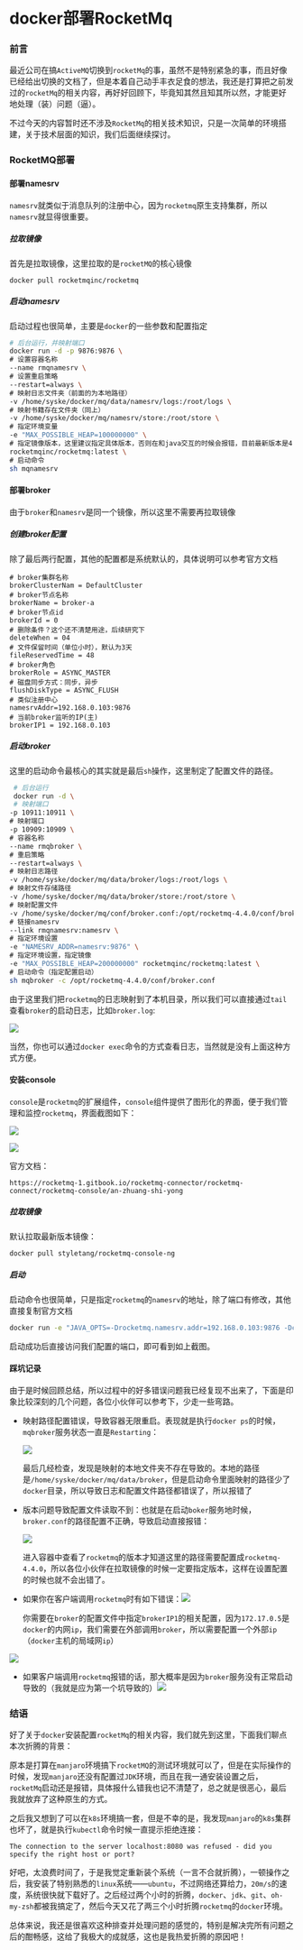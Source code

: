 # docker部署RocketMq

### 前言

最近公司在搞`ActiveMQ`切换到`rocketMq`的事，虽然不是特别紧急的事，而且好像已经给出切换的文档了，但是本着自己动手丰衣足食的想法，我还是打算把之前发过的`rocketMq`的相关内容，再好好回顾下，毕竟知其然且知其所以然，才能更好地处理（装）问题（逼）。

不过今天的内容暂时还不涉及`RocketMq`的相关技术知识，只是一次简单的环境搭建，关于技术层面的知识，我们后面继续探讨。



### RocketMQ部署

#### 部署namesrv

`namesrv`就类似于消息队列的注册中心，因为`rocketmq`原生支持集群，所以`namesrv`就显得很重要。

##### 拉取镜像

首先是拉取镜像，这里拉取的是`rocketMQ`的核心镜像

```
docker pull rocketmqinc/rocketmq
```



##### 启动namesrv

启动过程也很简单，主要是`docker`的一些参数和配置指定

```sh
# 后台运行，并映射端口
docker run -d -p 9876:9876 \
# 设置容器名称
--name rmqnamesrv \
# 设置重启策略
--restart=always \
# 映射日志文件夹（前面的为本地路径）
-v /home/syske/docker/mq/data/namesrv/logs:/root/logs \
# 映射书籍存在文件夹（同上）
-v /home/syske/docker/mq/namesrv/store:/root/store \
# 指定环境变量
-e "MAX_POSSIBLE_HEAP=100000000" \
# 指定镜像版本，这里建议指定具体版本，否则在和java交互的时候会报错，目前最新版本是4.4.0，所以maven的依赖也必须对应，否则会报错
rocketmqinc/rocketmq:latest \
# 启动命令
sh mqnamesrv
```



#### 部署broker

由于`broker`和`namesrv`是同一个镜像，所以这里不需要再拉取镜像



##### 创建broker配置

除了最后两行配置，其他的配置都是系统默认的，具体说明可以参考官方文档

```properties
# broker集群名称
brokerClusterNam = DefaultCluster
# broker节点名称
brokerName = broker-a
# broker节点id
brokerId = 0
# 删除条件？这个还不清楚用途，后续研究下
deleteWhen = 04
# 文件保留时间（单位小时），默认为3天
fileReservedTime = 48
# broker角色
brokerRole = ASYNC_MASTER
# 磁盘同步方式：同步，异步
flushDiskType = ASYNC_FLUSH
# 类似注册中心
namesrvAddr=192.168.0.103:9876
# 当前broker监听的IP(主)
brokerIP1 = 192.168.0.103
```



##### 启动broker

这里的启动命令最核心的其实就是最后`sh`操作，这里制定了配置文件的路径。

```sh
 # 后台运行
 docker run -d \
 # 映射端口
-p 10911:10911 \
# 映射端口
-p 10909:10909 \
# 容器名称
--name rmqbroker \
# 重启策略
--restart=always \
# 映射日志路径
-v /home/syske/docker/mq/data/broker/logs:/root/logs \
# 映射文件存储路径
-v /home/syske/docker/mq/data/broker/store:/root/store \
# 映射配置文件
-v /home/syske/docker/mq/conf/broker.conf:/opt/rocketmq-4.4.0/conf/broker.conf \
# 链接namesrv
--link rmqnamesrv:namesrv \
# 指定环境设置
-e "NAMESRV_ADDR=namesrv:9876" \
# 指定环境设置，指定镜像
-e "MAX_POSSIBLE_HEAP=200000000" rocketmqinc/rocketmq:latest \
# 启动命令（指定配置启动）
sh mqbroker -c /opt/rocketmq-4.4.0/conf/broker.conf
```

由于这里我们把`rocketmq`的日志映射到了本机目录，所以我们可以直接通过`tail`查看`broker`的启动日志，比如`broker.log`:

![](
https://syske-pic-bed.oss-cn-hangzhou.aliyuncs.com/imgs/blog/20220306212426.png)

当然，你也可以通过`docker exec`命令的方式查看日志，当然就是没有上面这种方式方便。



#### 安装console

`console`是`rocketmq`的扩展组件，`console`组件提供了图形化的界面，便于我们管理和监控`rocketmq`，界面截图如下：

![](
https://syske-pic-bed.oss-cn-hangzhou.aliyuncs.com/imgs/blog/20220306203735.png)

![](
https://syske-pic-bed.oss-cn-hangzhou.aliyuncs.com/imgs/blog/20220306203802.png)

官方文档：

```
https://rocketmq-1.gitbook.io/rocketmq-connector/rocketmq-connect/rocketmq-console/an-zhuang-shi-yong
```



##### 拉取镜像

默认拉取最新版本镜像：

```sh
docker pull styletang/rocketmq-console-ng
```

##### 启动

启动命令也很简单，只是指定`rocketmq`的`namesrv`的地址，除了端口有修改，其他直接复制官方文档

```sh
docker run -e "JAVA_OPTS=-Drocketmq.namesrv.addr=192.168.0.103:9876 -Dcom.rocketmq.sendMessageWithVIPChannel=false" -p 8000:8080 -t styletang/rocketmq-console-ng
```

启动成功后直接访问我们配置的端口，即可看到如上截图。



#### 踩坑记录

由于是时候回顾总结，所以过程中的好多错误问题我已经复现不出来了，下面是印象比较深刻的几个问题，各位小伙伴可以参考下，少走一些弯路。

- 映射路径配置错误，导致容器无限重启。表现就是执行`docker ps`的时候，`mqbroker`服务状态一直是`Restarting`：

  ![](
https://syske-pic-bed.oss-cn-hangzhou.aliyuncs.com/imgs/blog/20220306195542.png)

  最后几经检查，发现是映射的本地文件夹不存在导致的。本地的路径是`/home/syske/docker/mq/data/broker`，但是启动命令里面映射的路径少了`docker`目录，所以导致日志和配置文件路径都错误了，所以报错了

- 版本问题导致配置文件读取不到：也就是在启动`boker`服务地时候，`broker.conf`的路径配置不正确，导致启动直接报错：

  ![](
https://syske-pic-bed.oss-cn-hangzhou.aliyuncs.com/imgs/blog/20220306200618.png)

  进入容器中查看了`rocketmq`的版本才知道这里的路径需要配置成`rocketmq-4.4.0`，所以各位小伙伴在拉取镜像的时候一定要指定版本，这样在设置配置的时候也就不会出错了。

- 如果你在客户端调用`rocketmq`时有如下错误：![](
https://syske-pic-bed.oss-cn-hangzhou.aliyuncs.com/imgs/blog/20220306201826.png)

  你需要在`broker`的配置文件中指定`brokerIP1`的相关配置，因为`172.17.0.5`是`docker`的内网`ip`，我们需要在外部调用`broker`，所以需要配置一个外部`ip`（`docker`主机的局域网`ip`）

![](
https://syske-pic-bed.oss-cn-hangzhou.aliyuncs.com/imgs/blog/20220306201922.png)

- 如果客户端调用`rocketmq`报错的话，那大概率是因为`broker`服务没有正常启动导致的（我就是应为第一个坑导致的）![](
https://syske-pic-bed.oss-cn-hangzhou.aliyuncs.com/imgs/blog/20220306201013.png)



### 结语

好了关于`docker`安装配置`rocketMq`的相关内容，我们就先到这里，下面我们聊点本次折腾的背景：

原本是打算在`manjaro`环境搞下`rocketMQ`的测试环境就可以了，但是在实际操作的时候，发现`manjaro`还没有配置过`JDK`环境，而且在我一通安装设置之后，`rocketMq`启动还是报错，具体报什么错我也记不清楚了，总之就是很恶心，最后我就放弃了这种原生的方式。

之后我又想到了可以在`k8s`环境搞一套，但是不幸的是，我发现`manjaro`的`k8s`集群也坏了，就是执行`kubectl`命令时候一直提示拒绝连接：

```
The connection to the server localhost:8080 was refused - did you specify the right host or port?
```

好吧，太浪费时间了，于是我觉定重新装个系统（一言不合就折腾），一顿操作之后，我安装了特别熟悉的`linux`系统——`ubuntu`，不过网络还算给力，`20m/s`的速度，系统很快就下载好了。之后经过两个小时的折腾，`docker`、`jdk`、`git`、`oh-my-zsh`都被我搞定了，然后今天又花了两三个小时折腾`rocketmq`的`docker`环境。

总体来说，我还是很喜欢这种排查并处理问题的感觉的，特别是解决完所有问题之后的酣畅感，这给了我极大的成就感，这也是我热爱折腾的原因吧！